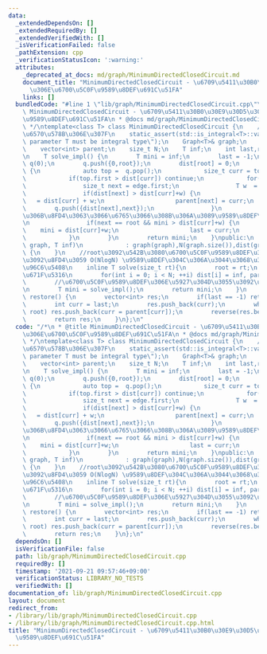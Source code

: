 ```yaml
---
data:
  _extendedDependsOn: []
  _extendedRequiredBy: []
  _extendedVerifiedWith: []
  _isVerificationFailed: false
  _pathExtension: cpp
  _verificationStatusIcon: ':warning:'
  attributes:
    _deprecated_at_docs: md/graph/MinimumDirectedClosedCircuit.md
    document_title: "MinimumDirectedClosedCircuit - \u6709\u5411\u30B0\u30E9\u30D5\
      \u306E\u6700\u5C0F\u9589\u8DEF\u691C\u51FA"
    links: []
  bundledCode: "#line 1 \"lib/graph/MinimumDirectedClosedCircuit.cpp\"\n/*\n * @title\
    \ MinimumDirectedClosedCircuit - \u6709\u5411\u30B0\u30E9\u30D5\u306E\u6700\u5C0F\
    \u9589\u8DEF\u691C\u51FA\n * @docs md/graph/MinimumDirectedClosedCircuit.md\n\
    \ */\ntemplate<class T> class MinimumDirectedClosedCircuit {\n    //T\u306F\u6574\
    \u6570\u578B\u306E\u307F\n    static_assert(std::is_integral<T>::value, \"template\
    \ parameter T must be integral type\");\n    Graph<T>& graph;\n    vector<T> dist;\n\
    \    vector<int> parent;\n    size_t N;\n    T inf;\n    int last,root;\nprivate:\n\
    \n    T solve_impl() {\n        T mini = inf;\n        last = -1;\n        RadixHeap<int>\
    \ q(0);\n        q.push({0,root});\n        dist[root] = 0;\n        while (q.size())\
    \ {\n            auto top =  q.pop();\n            size_t curr = top.second;\n\
    \            if(top.first > dist[curr]) continue;\n            for(auto& edge:graph.edges[curr]){\n\
    \                size_t next = edge.first;\n                T w  = edge.second;\n\
    \                if(dist[next] > dist[curr]+w) {\n                    dist[next]\
    \   = dist[curr] + w;\n                    parent[next] = curr;\n            \
    \        q.push({dist[next],next});\n                }\n                //\u6839\
    \u306B\u8FD4\u3063\u3066\u6765\u3066\u308B\u306A\u3089\u9589\u8DEF\u5019\u88DC\
    \n                if(next == root && mini > dist[curr]+w) {\n                \
    \    mini = dist[curr]+w;\n                    last = curr;\n                }\n\
    \            }\n        }\n        return mini;\n    }\npublic:\n    MinimumDirectedClosedCircuit(Graph<T>&\
    \ graph, T inf)\n            : graph(graph),N(graph.size()),dist(graph.size()),parent(graph.size()),inf(inf)\
    \ {\n    }\n    //root\u3092\u542B\u3080\u6700\u5C0F\u9589\u8DEF\u306E\u96C6\u5408\
    \u3092\u8FD4\u3059 O(NlogN) \u9589\u8DEF\u304C\u306A\u3044\u3068\u304D\u306F\u7A7A\
    \u96C6\u5408\n    inline T solve(size_t rt){\n        root = rt;\n        //\u521D\
    \u671F\u5316\n        for(int i = 0; i < N; ++i) dist[i] = inf, parent[i] = -1;\n\
    \        //\u6700\u5C0F\u9589\u8DEF\u306E\u5927\u304D\u3055\u3092\u6C7A\u3081\u308B\
    \n        T mini = solve_impl();\n        return mini;\n    }\n    vector<int>\
    \ restore() {\n        vector<int> res;\n        if(last == -1) return res;\n\
    \        int curr = last;\n        res.push_back(curr);\n        while(curr !=\
    \ root) res.push_back(curr = parent[curr]);\n        reverse(res.begin(),res.end());\n\
    \        return res;\n    }\n};\n"
  code: "/*\n * @title MinimumDirectedClosedCircuit - \u6709\u5411\u30B0\u30E9\u30D5\
    \u306E\u6700\u5C0F\u9589\u8DEF\u691C\u51FA\n * @docs md/graph/MinimumDirectedClosedCircuit.md\n\
    \ */\ntemplate<class T> class MinimumDirectedClosedCircuit {\n    //T\u306F\u6574\
    \u6570\u578B\u306E\u307F\n    static_assert(std::is_integral<T>::value, \"template\
    \ parameter T must be integral type\");\n    Graph<T>& graph;\n    vector<T> dist;\n\
    \    vector<int> parent;\n    size_t N;\n    T inf;\n    int last,root;\nprivate:\n\
    \n    T solve_impl() {\n        T mini = inf;\n        last = -1;\n        RadixHeap<int>\
    \ q(0);\n        q.push({0,root});\n        dist[root] = 0;\n        while (q.size())\
    \ {\n            auto top =  q.pop();\n            size_t curr = top.second;\n\
    \            if(top.first > dist[curr]) continue;\n            for(auto& edge:graph.edges[curr]){\n\
    \                size_t next = edge.first;\n                T w  = edge.second;\n\
    \                if(dist[next] > dist[curr]+w) {\n                    dist[next]\
    \   = dist[curr] + w;\n                    parent[next] = curr;\n            \
    \        q.push({dist[next],next});\n                }\n                //\u6839\
    \u306B\u8FD4\u3063\u3066\u6765\u3066\u308B\u306A\u3089\u9589\u8DEF\u5019\u88DC\
    \n                if(next == root && mini > dist[curr]+w) {\n                \
    \    mini = dist[curr]+w;\n                    last = curr;\n                }\n\
    \            }\n        }\n        return mini;\n    }\npublic:\n    MinimumDirectedClosedCircuit(Graph<T>&\
    \ graph, T inf)\n            : graph(graph),N(graph.size()),dist(graph.size()),parent(graph.size()),inf(inf)\
    \ {\n    }\n    //root\u3092\u542B\u3080\u6700\u5C0F\u9589\u8DEF\u306E\u96C6\u5408\
    \u3092\u8FD4\u3059 O(NlogN) \u9589\u8DEF\u304C\u306A\u3044\u3068\u304D\u306F\u7A7A\
    \u96C6\u5408\n    inline T solve(size_t rt){\n        root = rt;\n        //\u521D\
    \u671F\u5316\n        for(int i = 0; i < N; ++i) dist[i] = inf, parent[i] = -1;\n\
    \        //\u6700\u5C0F\u9589\u8DEF\u306E\u5927\u304D\u3055\u3092\u6C7A\u3081\u308B\
    \n        T mini = solve_impl();\n        return mini;\n    }\n    vector<int>\
    \ restore() {\n        vector<int> res;\n        if(last == -1) return res;\n\
    \        int curr = last;\n        res.push_back(curr);\n        while(curr !=\
    \ root) res.push_back(curr = parent[curr]);\n        reverse(res.begin(),res.end());\n\
    \        return res;\n    }\n};\n"
  dependsOn: []
  isVerificationFile: false
  path: lib/graph/MinimumDirectedClosedCircuit.cpp
  requiredBy: []
  timestamp: '2021-09-21 09:57:46+09:00'
  verificationStatus: LIBRARY_NO_TESTS
  verifiedWith: []
documentation_of: lib/graph/MinimumDirectedClosedCircuit.cpp
layout: document
redirect_from:
- /library/lib/graph/MinimumDirectedClosedCircuit.cpp
- /library/lib/graph/MinimumDirectedClosedCircuit.cpp.html
title: "MinimumDirectedClosedCircuit - \u6709\u5411\u30B0\u30E9\u30D5\u306E\u6700\u5C0F\
  \u9589\u8DEF\u691C\u51FA"
---
```

